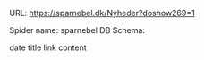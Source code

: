 URL: https://sparnebel.dk/Nyheder?doshow269=1

Spider name: sparnebel
DB Schema:

date
title
link
content

